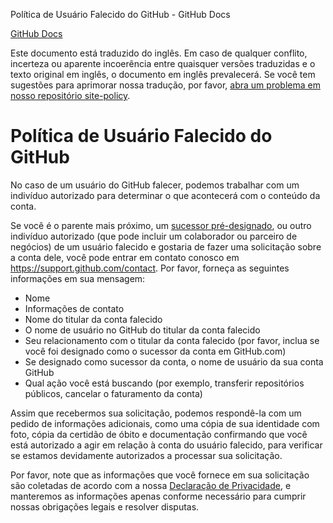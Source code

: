 Política de Usuário Falecido do GitHub - GitHub Docs

[](/pt)[GitHub Docs](/pt)

Este documento está traduzido do inglês. Em caso de qualquer conflito, incerteza ou aparente incoerência entre quaisquer versões traduzidas e o texto original em inglês, o documento em inglês prevalecerá. Se você tem sugestões para aprimorar nossa tradução, por favor, [abra um problema em nosso repositório site-policy](https://github.com/github/site-policy/issues).

Política de Usuário Falecido do GitHub
==========

No caso de um usuário do GitHub falecer, podemos trabalhar com um indivíduo autorizado para determinar o que acontecerá com o conteúdo da conta.

Se você é o parente mais próximo, um [sucessor pré-designado](/pt/github/setting-up-and-managing-your-github-user-account/maintaining-ownership-continuity-of-your-user-accounts-repositories), ou outro indivíduo autorizado (que pode incluir um colaborador ou parceiro de negócios) de um usuário falecido e gostaria de fazer uma solicitação sobre a conta dele, você pode entrar em contato conosco em <https://support.github.com/contact>. Por favor, forneça as seguintes informações em sua mensagem:

* Nome
* Informações de contato
* Nome do titular da conta falecido
* O nome de usuário no GitHub do titular da conta falecido
* Seu relacionamento com o titular da conta falecido (por favor, inclua se você foi designado como o sucessor da conta em GitHub.com)
* Se designado como sucessor da conta, o nome de usuário da sua conta GitHub
* Qual ação você está buscando (por exemplo, transferir repositórios públicos, cancelar o faturamento da conta)

Assim que recebermos sua solicitação, podemos respondê-la com um pedido de informações adicionais, como uma cópia de sua identidade com foto, cópia da certidão de óbito e documentação confirmando que você está autorizado a agir em relação à conta do usuário falecido, para verificar se estamos devidamente autorizados a processar sua solicitação.

Por favor, note que as informações que você fornece em sua solicitação são coletadas de acordo com a nossa [Declaração de Privacidade](/pt/github/site-policy/github-privacy-statement), e manteremos as informações apenas conforme necessário para cumprir nossas obrigações legais e resolver disputas.
